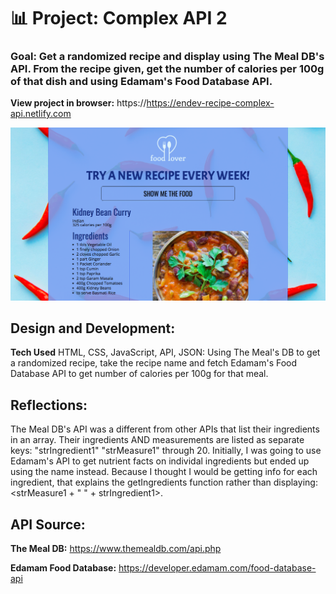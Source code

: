 # 📊 Project: Complex API 2

### Goal: Get a randomized recipe and display using The Meal DB's API. From the recipe given, get the number of calories per 100g of that dish and using Edamam's Food Database API.

**View project in browser:** https://https://endev-recipe-complex-api.netlify.com

![alt tag](screenshot.png)

## Design and Development:
**Tech Used** HTML, CSS, JavaScript, API, JSON: 
Using The Meal's DB to get a randomized recipe, take the recipe name and fetch Edamam's Food Database API to get number of calories per 100g for that meal.

## Reflections:
The Meal DB's API was a different from other APIs that list their ingredients in an array. Their ingredients AND measurements are listed as separate keys: "strIngredient1" "strMeasure1" through 20. Initially, I was going to use Edamam's API to get nutrient facts on individal ingredients but ended up using the name instead. Because I thought I would be getting info for each ingredient, that explains the getIngredients function rather than displaying: <strMeasure1 + " " + strIngredient1>.

## API Source:
**The Meal DB:** https://www.themealdb.com/api.php

**Edamam Food Database:** https://developer.edamam.com/food-database-api
